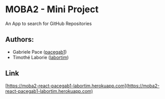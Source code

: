 


# MOBA2 - Mini Project

An App to search for GitHub Repositories

## Authors: 
 * Gabriele Pace ([pacegab1](https://github.zhaw.ch/pacegab1))
 * Timothé Laborie ([labortim](https://github.zhaw.ch/labortim))

## Link
[https://moba2-react-pacegab1-labortim.herokuapp.com](https://moba2-react-pacegab1-labortim.herokuapp.com)
